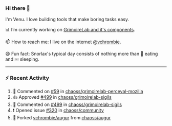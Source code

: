 ### Hi there 👋

I'm Venu. I love building tools that make boring tasks easy.

📊 I’m currently working on [GrimoireLab and it's components](https://chaoss.github.io/grimoirelab).

📫 How to reach me: I live on the internet [@vchrombie](https://www.google.co.in/search?q=vchrombie).

😄 Fun fact: Snorlax's typical day consists of nothing more than :doughnut: eating and :zzz: sleeping.

---

### :zap: Recent Activity

<!--RECENT_ACTIVITY:start-->
1. 💬 Commented on [#59](https://github.com/chaoss/grimoirelab-perceval-mozilla/pull/59#discussion_r836217484) in [chaoss/grimoirelab-perceval-mozilla](https://github.com/chaoss/grimoirelab-perceval-mozilla)
2. 👍 Approved [#499](https://github.com/chaoss/grimoirelab-sigils/pull/499#pullrequestreview-922838298) in [chaoss/grimoirelab-sigils](https://github.com/chaoss/grimoirelab-sigils)
3. 💬 Commented on [#499](https://github.com/chaoss/grimoirelab-sigils/pull/499#discussion_r836209463) in [chaoss/grimoirelab-sigils](https://github.com/chaoss/grimoirelab-sigils)
4. ❗️ Opened issue [#320](https://github.com/chaoss/community/issues/320) in [chaoss/community](https://github.com/chaoss/community)
5. 🔱 Forked [vchrombie/augur](https://github.com/vchrombie/augur) from [chaoss/augur](https://github.com/chaoss/augur)
<!--RECENT_ACTIVITY:end-->

<!--
**vchrombie/vchrombie** is a ✨ _special_ ✨ repository because its `README.md` (this file) appears on your GitHub profile.

Here are some ideas to get you started:

- 🔭 I’m currently working on ...
- 🌱 I’m currently learning ...
- 👯 I’m looking to collaborate on ...
- 🤔 I’m looking for help with ...
- 💬 Ask me about ...
- 📫 How to reach me: ...
- 😄 Pronouns: ...
- ⚡ Fun fact: ...
-->
